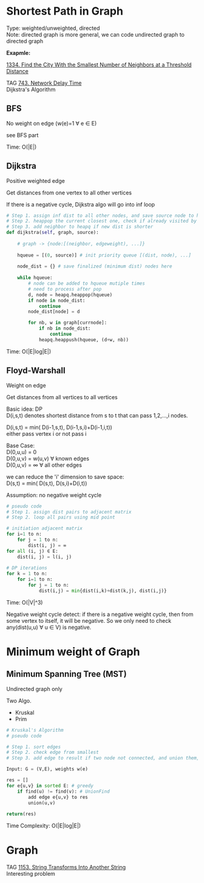 # Shortest Path in Graph

Type: weighted/unweighted, directed\
Note: directed graph is more general, we can code undirected graph to directed graph

__Exapmle:__

[1334. Find the City With the Smallest Number of Neighbors at a Threshold Distance](https://leetcode.com/problems/find-the-city-with-the-smallest-number-of-neighbors-at-a-threshold-distance/)

TAG
[743. Network Delay Time](https://leetcode.com/problems/network-delay-time/)
\
Dijkstra's Algorithm

## BFS

No weight on edge (w(e)=1 ∀ e ∈ E)

see BFS part

Time: O(|E|)

## Dijkstra

Positive weighted edge

Get distances from one vertex to all other vertices

If there is a negative cycle, Dijkstra algo will go into inf loop

```python
# Step 1. assign inf dist to all other nodes, and save source node to heapq
# Step 2. heappop the current closest one, check if already visited by dist
# Step 3. add neighbor to heapq if new dist is shorter
def dijkstra(self, graph, source):
    
    # graph -> {node:[(neighbor, edgeweight), ...]}
    
    hqueue = [(0, source)] # init priority queue [(dist, node), ...]
    
    node_dist = {} # save finalized (minimum dist) nodes here
    
    while hqueue:
        # node can be added to hqueue mutiple times
        # need to process after pop 
        d, node = heapq.heappop(hqueue)
        if node in node_dist: 
            continue
        node_dist[node] = d

        for nb, w in graph[currnode]:
            if nb in node_dist:
                continue
            heapq.heappush(hqueue, (d+w, nb))
```

Time: O(|E|log|E|)


## Floyd-Warshall 

Weight on edge

Get distances from all vertices to all vertices

Basic idea: DP\
D(i,s,t) denotes shortest distance from s to t that can pass 1,2,...,i nodes. 

D(i,s,t) = min( D(i-1,s,t), D(i-1,s,i)+D(i-1,i,t)) \
either pass vertex i or not pass i

Base Case: \
D(0,u,u) = 0\
D(0,u,v) = w(u,v) ∀ known edges \
D(0,u,v) = ∞ ∀ all other edges 

we can reduce the 'i' dimension to save space:\
D(s,t) = min( D(s,t), D(s,i)+D(i,t))

Assumption: no negative weight cycle

```python
# pseudo code
# Step 1. assign dist pairs to adjacent matrix
# Step 2. loop all pairs using mid point

# initiation adjacent matrix
for i=1 to n: 
    for j = 1 to n:
        dist(i, j) = ∞ 
for all (i, j) ∈ E:
    dist(i, j) = l(i, j) 
    
# DP iterations
for k = 1 to n:
    for i=1 to n: 
        for j = 1 to n:
            dist(i,j) = min{dist(i,k)+dist(k,j), dist(i,j)}
```
Time: O(|V|^3)

Negative weight cycle detect: if there is a negative weight cycle, then from some vertex to itself, it will be negative.  So we only need to check any(dist(u,u) ∀ u ∈ V) is negative.

# Minimum weight of Graph
## Minimum Spanning Tree (MST)

Undirected graph only

Two Algo.
 * Kruskal
 * Prim
 
```python
# Kruskal's Algorithm
# pseudo code

# Step 1. sort edges
# Step 2. check edge from smallest
# Step 3. add edge to result if two node not connected, and union them, repeat

Input: G = (V,E), weights w(e)

res = []
for e{u,v} in sorted E: # greedy
    if find(u) != find(v): # UnionFind
        add edge e{u,v} to res
        union(u,v)
        
return(res)
```
Time Complexity:  O(|E|log|E|)



# Graph

TAG
[1153. String Transforms Into Another String](https://leetcode.com/problems/string-transforms-into-another-string/)
\
Interesting problem